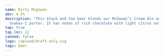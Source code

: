 ```yaml
---
name: Dirty Mcgowan
abv: 4.5%
description: "This black and tan beer blends our McGowan’s Cream Ale and
  Snakes-1 porter. It has notes of rich chocolate with light citrus notes. "
tap: true
tap_loc: 12
canned: false
logo: /upload/draft-only.svg
tags: beer
---
```

